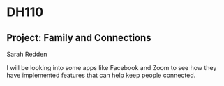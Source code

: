 # DH110
## Project: Family and Connections
Sarah Redden

I will be looking into some apps like Facebook and Zoom to see how they have implemented features that can help keep people connected.
